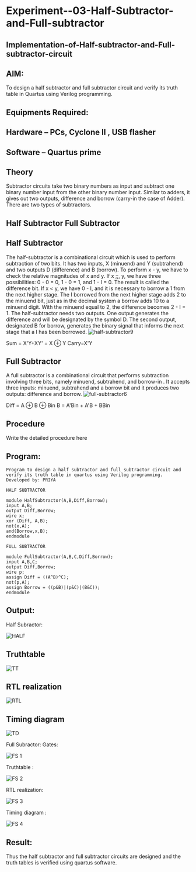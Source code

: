# Experiment--03-Half-Subtractor-and-Full-subtractor
## Implementation-of-Half-subtractor-and-Full-subtractor-circuit
## AIM:
To design a half subtractor and full subtractor circuit and verify its truth table in Quartus using Verilog programming.

## Equipments Required:
## Hardware – PCs, Cyclone II , USB flasher
## Software – Quartus prime
## Theory
Subtractor circuits take two binary numbers as input and subtract one binary number input from the other binary number input. Similar to adders, it gives out two outputs, difference and borrow (carry-in the case of Adder). There are two types of subtractors.

## Half Subtractor Full Subtractor
## Half Subtractor
The half-subtractor is a combinational circuit which is used to perform subtraction of two bits. It has two inputs, X (minuend) and Y (subtrahend) and two outputs D (difference) and B (borrow). To perform x - y, we have to check the relative magnitudes of x and y. If x ;;, y, we have three possibilities: 0 - 0 = 0, 1 - 0 = 1, and 1 - I = 0. The result is called the difference bit. If x < y, we have 0 - I, and it is necessary to borrow a 1 from the next higher stage. The I borrowed from the next higher stage adds 2 to the minuend bit, just as in the decimal system a borrow adds 10 to a minuend digit. With the minuend equal to 2, the difference becomes 2 - I = 1. The half-subtractor needs two outputs. One output generates the difference and will be designated by the symbol D. The second output, designated B for borrow, generates the binary signal that informs the next stage that a I has been borrowed.
![half-subtractor9](https://user-images.githubusercontent.com/36288975/166112538-58c3bc7c-ee5d-4e6a-ac8d-8e8328efe27a.png)


Sum = X'Y+XY' = X ⊕ Y
Carry=X'Y

## Full Subtractor
A full subtractor is a combinational circuit that performs subtraction involving three bits, namely minuend, subtrahend, and borrow-in . It accepts three inputs: minuend, subtrahend and a borrow bit and it produces two outputs: difference and borrow. 
![full-subtractor6](https://user-images.githubusercontent.com/36288975/166112541-24c68359-3de8-4674-ae22-8272ffc385ed.png)


Diff = A ⊕ B ⊕ Bin B = A'Bin + A'B + BBin

## Procedure



Write the detailed procedure here 


## Program:
```
Program to design a half subtractor and full subtractor circuit and verify its truth table in quartus using Verilog programming.
Developed by: PRIYA 
```
```
HALF SUBTRACTOR

module HalfSubtractor(A,B,Diff,Borrow);
input A,B;
output Diff,Borrow;
wire x;
xor (Diff, A,B);
not(x,A);
and(Borrow,x,B);
endmodule
```
```
FULL SUBTRACTOR

module FullSubtractor(A,B,C,Diff,Borrow);
input A,B,C;
output Diff,Borrow;
wire p;
assign Diff = ((A^B)^C);
not(p,A);
assign Borrow = ((p&B)|(p&C)|(B&C));
endmodule
````

## Output:
Half Subractor:

![HALF ](https://user-images.githubusercontent.com/121166075/232323420-97f2d01a-5af9-4b79-8a74-db4278ff72e2.png)

## Truthtable
![TT](https://user-images.githubusercontent.com/121166075/232323430-0e9a7dd3-f102-444c-8fb4-e29966748166.png)

##  RTL realization
![RTL](https://user-images.githubusercontent.com/121166075/232323434-6d9730e5-1477-4590-a8c2-6da9ecb85a09.png)

## Timing diagram 
![TD ](https://user-images.githubusercontent.com/121166075/232323447-8c9f9713-9fdd-458e-9f27-439faf081530.png)

Full Subractor:
Gates:

![FS 1](https://user-images.githubusercontent.com/121166075/232323504-40f57c13-b5cf-4447-9f36-d0f0388dd59b.png)

Truthtable :

![FS 2](https://user-images.githubusercontent.com/121166075/232323506-ddc899ac-1cb8-48a1-8974-fd03333738e5.png)

RTL realization:

![FS 3 ](https://user-images.githubusercontent.com/121166075/232323511-9e7a9c72-6d8c-42dd-9f40-842b13aa24b0.png)

Timing diagram :

![FS 4](https://user-images.githubusercontent.com/121166075/232323515-46449387-ea4d-48d6-bc1e-873a9ec54b60.png)


## Result:
Thus the half subtractor and full subtractor circuits are designed and the truth tables is verified using quartus software.
